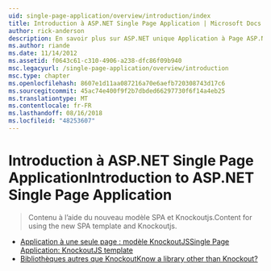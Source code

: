 ```yaml
---
uid: single-page-application/overview/introduction/index
title: Introduction à ASP.NET Single Page Application | Microsoft Docs
author: rick-anderson
description: En savoir plus sur ASP.NET unique Application à Page ASP.NET unique Page Application (SPA) vous permet de créer des applications qui incluent des interacti côté client significative...
ms.author: riande
ms.date: 11/14/2012
ms.assetid: f0643c61-c310-4906-a238-dfc86f09b940
msc.legacyurl: /single-page-application/overview/introduction
msc.type: chapter
ms.openlocfilehash: 8607e1d11aa087216a70e6aefb720308743d17c6
ms.sourcegitcommit: 45ac74e400f9f2b7dbded66297730f6f14a4eb25
ms.translationtype: MT
ms.contentlocale: fr-FR
ms.lasthandoff: 08/16/2018
ms.locfileid: "48253607"
---
```

<a name="introduction-to-aspnet-single-page-application"></a><span data-ttu-id="4f099-103">Introduction à ASP.NET Single Page Application</span><span class="sxs-lookup"><span data-stu-id="4f099-103">Introduction to ASP.NET Single Page Application</span></span>
====================
> <span data-ttu-id="4f099-104">Contenu à l’aide du nouveau modèle SPA et Knockoutjs.</span><span class="sxs-lookup"><span data-stu-id="4f099-104">Content for using the new SPA template and Knockoutjs.</span></span>


- [<span data-ttu-id="4f099-105">Application à une seule page : modèle KnockoutJS</span><span class="sxs-lookup"><span data-stu-id="4f099-105">Single Page Application: KnockoutJS template</span></span>](knockoutjs-template.md)
- [<span data-ttu-id="4f099-106">Bibliothèques autres que Knockout</span><span class="sxs-lookup"><span data-stu-id="4f099-106">Know a library other than Knockout?</span></span>](other-libraries.md)
